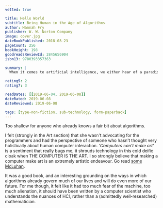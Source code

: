 ```yaml
---
vetted: true

title: Hello World
subtitle: Being Human in the Age of Algorithms
author: Hannah Fry
publisher: W. W. Norton Company
image: cover.jpg
dateBookPublished: 2018-08-23
pageCount: 256
bookHeight: 198
goodreadsReviewId: 2845656904
isbn13: 9780393357363

summary: |
  When it comes to artificial intelligence, we either hear of a paradise on earth or of our imminent extinction. It’s time we stand face-to-digital-face with the true powers and limitations of the algorithms that already automate important decisions in healthcare, transportation, crime, and commerce. Hello World is indispensable preparation for the moral quandaries of a world run by code, and with the unfailingly entertaining Hannah Fry as our guide, we’ll be discussing these issues long after the last page is turned.

rating5: 2
rating7: 3

readDates: [[2019-06-04, 2019-06-08]]
dateRated: 2019-06-08
dateReviewed: 2019-06-08

tags: [type-non-fiction, sub-technology, form-paperback]
---
```


Too shallow for anyone who already knows a fair bit about algorithms.

I felt (strongly in the Art section) that she wasn't advocating for the programmers and had the perspective of someone who hasn't thought very holistically about human computer interaction. _'Computers can't make art'_ is a sentiment that really bugs me, it shrouds technology in this cold deific cloak when THE COMPUTER IS THE ART. I so strongly believe that making a computer make art is an extremely artistic endeavour. Go read [some McLuhan](/books/the-medium-is-the-massage-marshall-mcluhan/).

It was a good book, and an interesting grounding on the ways in which algorithms already govern much of our lives and will do even more of our future. For me though, it felt like it had too much fear of the machine, too much alienation, it should have been written by a computer scientist who understands the nuances of HCI, rather than a (admittedly well-researched) mathematician.
